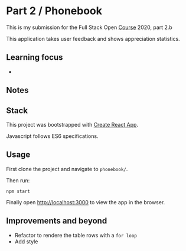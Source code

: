 # Part 2 / Phonebook

This is my submission for the Full Stack Open [Course](https://fullstackopen.com/en) 2020, part 2.b

This application takes user feedback and shows appreciation statistics.

## Learning focus

- 

## Notes

### 

## Stack

This project was bootstrapped with [Create React App](https://github.com/facebook/create-react-app).

Javascript follows ES6 specifications.

## Usage

First clone the project and navigate to ``phonebook/``.

Then run:

`npm start`

Finally open [http://localhost:3000](http://localhost:3000) to view the app in the browser.


## Improvements and beyond

- Refactor to rendere the table rows with a ``for loop``
- Add style